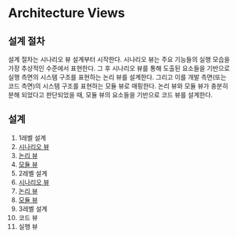 # Architecture Views
## 설계 절차
설계 절차는 시나리오 뷰 설계부터 시작한다. 시나리오 뷰는 주요 기능들의 실행 모습을 가장 추상적인 수준에서 표현한다. 그 후 시나리오 뷰를 통해 도출된 요소들을 기반으로 실행 측면의 시스템 구조를 표현하는 논리 뷰를 설계한다. 그리고 이를 개발 측면(또는 코드 측면)의 시스템 구조를 표현하는 모듈 뷰로 매핑한다. 논리 뷰와 모듈 뷰가 충분히 분해 되었다고 판단되었을 때, 모듈 뷰의 요소들을 기반으로 코드 뷰를 설계한다.
## 설계
1. 1레벨 설계
  1. [시나리오 뷰](https://github.com/byron1st/my-workshop-doc/blob/master/doc/arch.views.1.scenario.md)
  2. [논리 뷰](https://github.com/byron1st/my-workshop-doc/blob/master/doc/arch.views.1.logical.md)
  3. [모듈 뷰](https://github.com/byron1st/my-workshop-doc/blob/master/doc/arch.views.1.module.md)
2. 2레벨 설계
  1. [시나리오 뷰](https://github.com/byron1st/my-workshop-doc/blob/master/doc/arch.views.2.scenario.md)
  2. [논리 뷰](https://github.com/byron1st/my-workshop-doc/blob/master/doc/arch.views.2.logical.md)
  3. [모듈 뷰](https://github.com/byron1st/my-workshop-doc/blob/master/doc/arch.views.2.module.md)
3. 3레벨 설계
  1. 코드 뷰
  2. 실행 뷰
